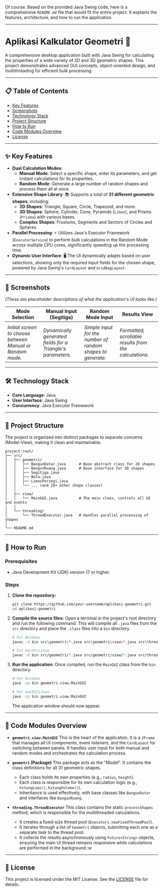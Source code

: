 Of course. Based on the provided Java Swing code, here is a comprehensive `README.md` file that would fit the entire project. It explains the features, architecture, and how to run the application.

-----

# Aplikasi Kalkulator Geometri 📐

  

A comprehensive desktop application built with Java Swing for calculating the properties of a wide variety of 2D and 3D geometric shapes. This project demonstrates advanced GUI concepts, object-oriented design, and multithreading for efficient bulk processing.

-----

## 📋 Table of Contents

  * [Key Features](https://www.google.com/search?q=%23-key-features)
  * [Screenshots](https://www.google.com/search?q=%23-screenshots)
  * [Technology Stack](https://www.google.com/search?q=%23-technology-stack)
  * [Project Structure](https://www.google.com/search?q=%23-project-structure)
  * [How to Run](https://www.google.com/search?q=%23-how-to-run)
  * [Code Modules Overview](https://www.google.com/search?q=%23-code-modules-overview)
  * [License](https://www.google.com/search?q=%23-license)

-----

## ✨ Key Features

  * **Dual Calculation Modes**:
      * **Manual Mode**: Select a specific shape, enter its parameters, and get instant calculations for its properties.
      * **Random Mode**: Generate a large number of random shapes and process them all at once.
  * **Extensive Shape Library**: 📚 Supports a total of **31 different geometric shapes**, including:
      * **2D Shapes**: Triangle, Square, Circle, Trapezoid, and more.
      * **3D Shapes**: Sphere, Cylinder, Cone, Pyramids (`Limas`), and Prisms (`Prisma`) with various bases.
      * **Complex Shapes**: Frustums, Segments and Sectors of Circles and Spheres.
  * **Parallel Processing**: ⚡️ Utilizes Java's Executor Framework (`ExecutorService`) to perform bulk calculations in the Random Mode across multiple CPU cores, significantly speeding up the processing time.
  * **Dynamic User Interface**: 🖥️ The UI dynamically adapts based on user selections, showing only the required input fields for the chosen shape, powered by Java Swing's `CardLayout` and `GridBagLayout`.

-----

## 📸 Screenshots

*(These are placeholder descriptions of what the application's UI looks like.)*

| Mode Selection                                     | Manual Input (Segitiga)                            | Random Mode Input                                 | Results View                                       |
| -------------------------------------------------- | -------------------------------------------------- | ------------------------------------------------- | -------------------------------------------------- |
|  |  |  |  |
| *Initial screen to choose between Manual or Random mode.* | *Dynamically generated fields for a Triangle's parameters.* | *Simple input for the number of random shapes to generate.* | *Formatted, scrollable results from the calculations.* |

-----

## 🛠️ Technology Stack

  * **Core Language**: Java
  * **User Interface**: Java Swing
  * **Concurrency**: Java Executor Framework

-----

## 📂 Project Structure

The project is organized into distinct packages to separate concerns (Model-View), making it clean and maintainable.

```
project-root/
├── src/
│   ├── geometri/
│   │   ├── BangunDatar.java      # Base abstract class for 2D shapes
│   │   ├── BangunRuang.java      # Base interface for 3D shapes
│   │   ├── Segitiga.java
│   │   ├── Bola.java
│   │   ├── LimasPersegi.java
│   │   └── ... (and 28+ other shape classes)
│   │
│   ├── view/
│   │   └── MainGUI.java          # The main class, controls all UI and events
│   │
│   └── threading/
│       └── ThreadExecutor.java   # Handles parallel processing of shapes
│
└── README.md
```

-----

## 🚀 How to Run

### Prerequisites

  * Java Development Kit (JDK) version 17 or higher.

### Steps

1.  **Clone the repository:**

    ```sh
    git clone https://github.com/your-username/aplikasi-geometri.git
    cd aplikasi-geometri
    ```

2.  **Compile the source files:**
    Open a terminal in the project's root directory and run the following command. This will compile all `.java` files from the `src` directory and place the `.class` files into a `bin` directory.

    ```sh
    # For Windows
    javac -d bin src\geometri\*.java src\geometri\view\*.java src\threading\*.java

    # For macOS/Linux
    javac -d bin src/geometri/*.java src/geometri/view/*.java src/threading/*.java
    ```

3.  **Run the application:**
    Once compiled, run the `MainGUI` class from the `bin` directory.

    ```sh
    # For Windows
    java -cp bin geometri.view.MainGUI

    # For macOS/Linux
    java -cp bin geometri.view.MainGUI
    ```

    The application window should now appear.

-----

## 🧠 Code Modules Overview

  * **`geometri.view.MainGUI`**
    This is the heart of the application. It is a `JFrame` that manages all UI components, event listeners, and the `CardLayout` for switching between panels. It handles user input for both manual and random modes and orchestrates the calculation process.

  * **`geometri` (Package)**
    This package acts as the "Model". It contains the class definitions for all 31 geometric shapes.

      * Each class holds its own properties (e.g., `radius`, `height`).
      * Each class is responsible for its own calculation logic (e.g., `hitungLuas()`, `hitungVolume()`).
      * Inheritance is used effectively, with base classes like `BangunDatar` and interfaces like `BangunRuang`.

  * **`threading.ThreadExecutor`**
    This class contains the static `processShapes` method, which is responsible for the multithreaded calculations.

      * It creates a fixed-size thread pool (`Executors.newFixedThreadPool`).
      * It iterates through a list of `Geometri` objects, submitting each one as a separate task to the thread pool.
      * It collects the results asynchronously using `Future<String>` objects, ensuring the main UI thread remains responsive while calculations are performed in the background.:w
      

-----

## 📜 License

This project is licensed under the MIT License. See the [LICENSE](https://www.google.com/search?q=LICENSE) file for details.